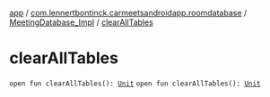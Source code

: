 [app](../../index.md) / [com.lennertbontinck.carmeetsandroidapp.roomdatabase](../index.md) / [MeetingDatabase_Impl](index.md) / [clearAllTables](./clear-all-tables.md)

# clearAllTables

`open fun clearAllTables(): `[`Unit`](https://kotlinlang.org/api/latest/jvm/stdlib/kotlin/-unit/index.html)
`open fun clearAllTables(): `[`Unit`](https://kotlinlang.org/api/latest/jvm/stdlib/kotlin/-unit/index.html)